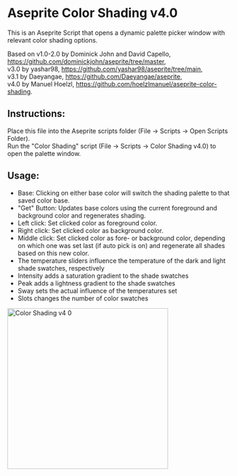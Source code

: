 # Aseprite Color Shading v4.0
This is an Aseprite Script that opens a dynamic palette picker window with relevant color shading options.

Based on v1.0-2.0 by Dominick John and David Capello, https://github.com/dominickjohn/aseprite/tree/master,  
v3.0 by yashar98, https://github.com/yashar98/aseprite/tree/main,  
v3.1 by Daeyangae, https://github.com/Daeyangae/aseprite,  
v4.0 by Manuel Hoelzl, https://github.com/hoelzlmanuel/aseprite-color-shading.

## Instructions:
   Place this file into the Aseprite scripts folder (File -> Scripts -> Open Scripts Folder).  
   Run the "Color Shading" script (File -> Scripts -> Color Shading v4.0) to open the palette window.
## Usage:
- Base: Clicking on either base color will switch the shading palette to that saved color base.
- "Get" Button: Updates base colors using the current foreground and background color and regenerates shading.
- Left click: Set clicked color as foreground color.
- Right click: Set clicked color as background color.
- Middle click: Set clicked color as fore- or background color, depending on which one was set last (if auto pick is on) and regenerate all shades based on this new color.
- The temperature sliders influence the temperature of the dark and light shade swatches, respectively
- Intensity adds a saturation gradient to the shade swatches
- Peak adds a lightness gradient to the shade swatches
- Sway sets the actual influence of the temperatures set
- Slots changes the number of color swatches

<img width="363" alt="Color Shading v4 0" src="https://github.com/hoelzlmanuel/aseprite-color-shading/assets/26813147/28987f67-af23-441b-91e4-72f0c2f9d212">
